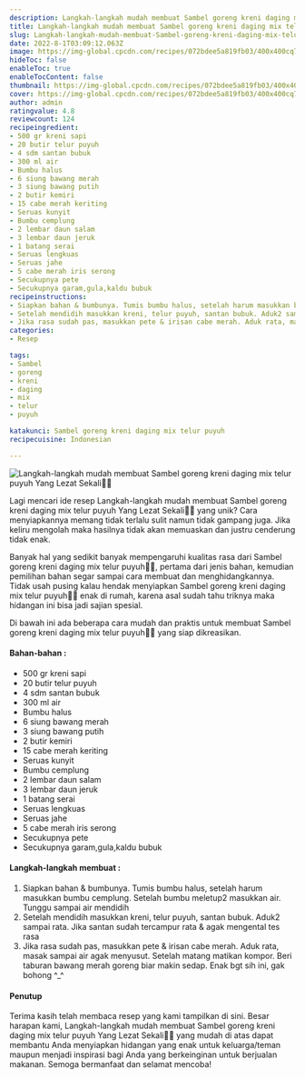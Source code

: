 ```yaml
---
description: Langkah-langkah mudah membuat Sambel goreng kreni daging mix telur puyuh Yang Lezat Sekali"
title: Langkah-langkah mudah membuat Sambel goreng kreni daging mix telur puyuh Yang Lezat Sekali
slug: Langkah-langkah-mudah-membuat-Sambel-goreng-kreni-daging-mix-telur-puyuh-Yang-Lezat-Sekali
date: 2022-8-1T03:09:12.063Z
image: https://img-global.cpcdn.com/recipes/072bdee5a819fb03/400x400cq70/photo.jpg
hideToc: false
enableToc: true
enableTocContent: false
thumbnail: https://img-global.cpcdn.com/recipes/072bdee5a819fb03/400x400cq70/photo.jpg
cover: https://img-global.cpcdn.com/recipes/072bdee5a819fb03/400x400cq70/photo.jpg
author: admin
ratingvalue: 4.8
reviewcount: 124
recipeingredient:
- 500 gr kreni sapi
- 20 butir telur puyuh
- 4 sdm santan bubuk
- 300 ml air
- Bumbu halus
- 6 siung bawang merah
- 3 siung bawang putih
- 2 butir kemiri
- 15 cabe merah keriting
- Seruas kunyit
- Bumbu cemplung
- 2 lembar daun salam
- 3 lembar daun jeruk
- 1 batang serai
- Seruas lengkuas
- Seruas jahe
- 5 cabe merah iris serong
- Secukupnya pete
- Secukupnya garam,gula,kaldu bubuk
recipeinstructions:
- Siapkan bahan & bumbunya. Tumis bumbu halus, setelah harum masukkan bumbu cemplung. Setelah bumbu meletup2 masukkan air. Tunggu sampai air mendidih
- Setelah mendidih masukkan kreni, telur puyuh, santan bubuk. Aduk2 sampai rata. Jika santan sudah tercampur rata & agak mengental tes rasa
- Jika rasa sudah pas, masukkan pete & irisan cabe merah. Aduk rata, masak sampai air agak menyusut. Setelah matang matikan kompor. Beri taburan bawang merah goreng biar makin sedap. Enak bgt sih ini, gak bohong ^_^
categories:
- Resep

tags:
- Sambel
- goreng
- kreni
- daging
- mix
- telur
- puyuh

katakunci: Sambel goreng kreni daging mix telur puyuh
recipecuisine: Indonesian

---
```


![Langkah-langkah mudah membuat Sambel goreng kreni daging mix telur puyuh Yang Lezat Sekali👩‍🍳](https://img-global.cpcdn.com/recipes/072bdee5a819fb03/400x400cq70/photo.jpg)

Lagi mencari ide resep Langkah-langkah mudah membuat Sambel goreng kreni daging mix telur puyuh Yang Lezat Sekali👩‍🍳 yang unik? Cara menyiapkannya memang tidak terlalu sulit namun tidak gampang juga. Jika keliru mengolah maka hasilnya tidak akan memuaskan dan justru cenderung tidak enak.

Banyak hal yang sedikit banyak mempengaruhi kualitas rasa dari Sambel goreng kreni daging mix telur puyuh👩‍🍳, pertama dari jenis bahan, kemudian pemilihan bahan segar sampai cara membuat dan menghidangkannya. Tidak usah pusing kalau hendak menyiapkan Sambel goreng kreni daging mix telur puyuh👩‍🍳 enak di rumah, karena asal sudah tahu triknya maka hidangan ini bisa jadi sajian spesial.

Di bawah ini ada beberapa cara mudah dan praktis untuk membuat Sambel goreng kreni daging mix telur puyuh👩‍🍳 yang siap dikreasikan.

<!--inarticleads1-->

#### Bahan-bahan :

- 500 gr kreni sapi
- 20 butir telur puyuh
- 4 sdm santan bubuk
- 300 ml air
- Bumbu halus
- 6 siung bawang merah
- 3 siung bawang putih
- 2 butir kemiri
- 15 cabe merah keriting
- Seruas kunyit
- Bumbu cemplung
- 2 lembar daun salam
- 3 lembar daun jeruk
- 1 batang serai
- Seruas lengkuas
- Seruas jahe
- 5 cabe merah iris serong
- Secukupnya pete
- Secukupnya garam,gula,kaldu bubuk

<!--inarticleads2-->

#### Langkah-langkah membuat :

1. Siapkan bahan & bumbunya. Tumis bumbu halus, setelah harum masukkan bumbu cemplung. Setelah bumbu meletup2 masukkan air. Tunggu sampai air mendidih
1. Setelah mendidih masukkan kreni, telur puyuh, santan bubuk. Aduk2 sampai rata. Jika santan sudah tercampur rata & agak mengental tes rasa
1. Jika rasa sudah pas, masukkan pete & irisan cabe merah. Aduk rata, masak sampai air agak menyusut. Setelah matang matikan kompor. Beri taburan bawang merah goreng biar makin sedap. Enak bgt sih ini, gak bohong ^_^

#### Penutup

Terima kasih telah membaca resep yang kami tampilkan di sini. Besar harapan kami, Langkah-langkah mudah membuat Sambel goreng kreni daging mix telur puyuh Yang Lezat Sekali👩‍🍳 yang mudah di atas dapat membantu Anda menyiapkan hidangan yang enak untuk keluarga/teman maupun menjadi inspirasi bagi Anda yang berkeinginan untuk berjualan makanan. Semoga bermanfaat dan selamat mencoba!